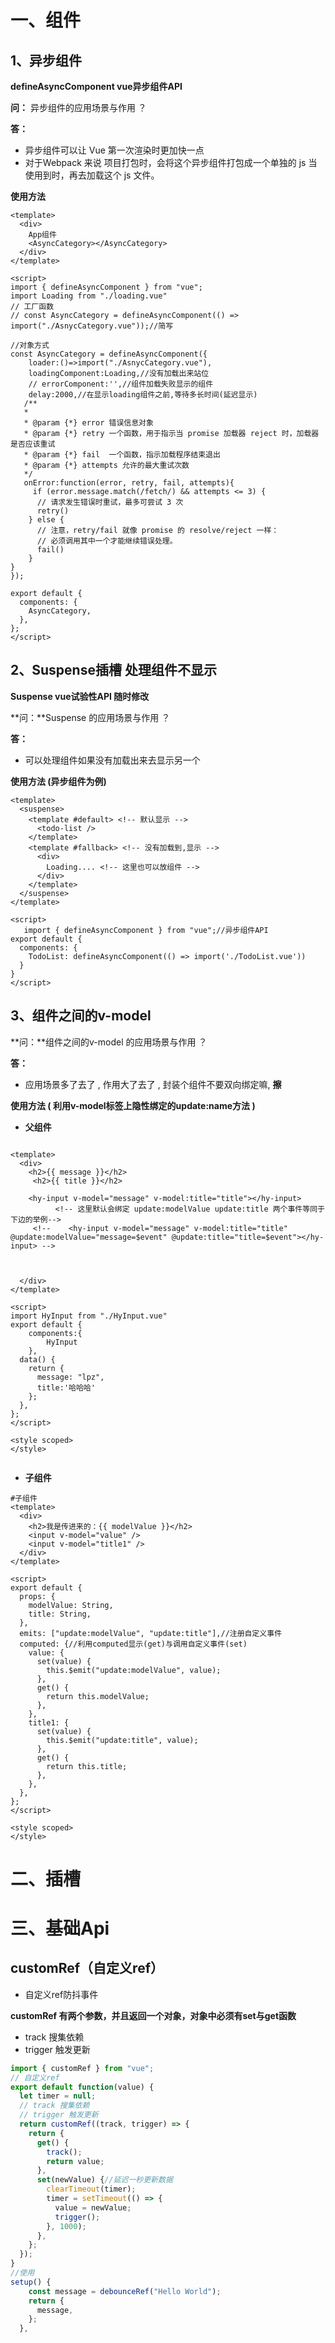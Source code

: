 # 一、组件

## 1、异步组件



**defineAsyncComponent vue异步组件API**

**问：**  异步组件的应用场景与作用 ？

**答：**

+ 异步组件可以让 Vue 第一次渲染时更加快一点
+ 对于Webpack 来说 项目打包时，会将这个异步组件打包成一个单独的 js  当使用到时，再去加载这个 js 文件。

**使用方法**



```vue
<template>
  <div>
    App组件
    <AsyncCategory></AsyncCategory>
  </div>
</template>

<script>
import { defineAsyncComponent } from "vue";
import Loading from "./loading.vue"
// 工厂函数
// const AsyncCategory = defineAsyncComponent(() => import("./AsnycCategory.vue"));//简写
   
//对象方式
const AsyncCategory = defineAsyncComponent({
    loader:()=>import("./AsnycCategory.vue"),
    loadingComponent:Loading,//没有加载出来站位
    // errorComponent:'',//组件加载失败显示的组件
    delay:2000,//在显示loading组件之前,等待多长时间(延迟显示)
   /**
   *
   * @param {*} error 错误信息对象
   * @param {*} retry 一个函数，用于指示当 promise 加载器 reject 时，加载器是否应该重试
   * @param {*} fail  一个函数，指示加载程序结束退出
   * @param {*} attempts 允许的最大重试次数
   */
   onError:function(error, retry, fail, attempts){
     if (error.message.match(/fetch/) && attempts <= 3) {
      // 请求发生错误时重试，最多可尝试 3 次
      retry()
    } else {
      // 注意，retry/fail 就像 promise 的 resolve/reject 一样：
      // 必须调用其中一个才能继续错误处理。
      fail()
    }
}
});

export default {
  components: {
    AsyncCategory,
  },
};
</script>
```



## 2、Suspense插槽 处理组件不显示

**Suspense vue试验性API 随时修改**

**问：**Suspense 的应用场景与作用 ？

**答：**

+ 可以处理组件如果没有加载出来去显示另一个



**使用方法 (异步组件为例)**

```vue
<template>
  <suspense>
    <template #default> <!-- 默认显示 -->
      <todo-list />
    </template>
    <template #fallback> <!-- 没有加载到,显示 -->
      <div>
        Loading.... <!-- 这里也可以放组件 -->
      </div>
    </template>
  </suspense>
</template>

<script>
   import { defineAsyncComponent } from "vue";//异步组件API
export default {
  components: {
    TodoList: defineAsyncComponent(() => import('./TodoList.vue'))
  }
}
</script>

```



## 3、组件之间的v-model

**问：**组件之间的v-model 的应用场景与作用 ？

**答：**

+ 应用场景多了去了 , 作用大了去了 , 封装个组件不要双向绑定嘛, **擦**



**使用方法 ( 利用v-model标签上隐性绑定的update:name方法 )**

+ **父组件**

```vue

<template>
  <div>
    <h2>{{ message }}</h2>
     <h2>{{ title }}</h2>

    <hy-input v-model="message" v-model:title="title"></hy-input>
          <!-- 这里默认会绑定 update:modelValue update:title 两个事件等同于下边的举例-->
     <!--    <hy-input v-model="message" v-model:title="title" @update:modelValue="message=$event" @update:title="title=$event"></hy-input> -->
      

     
  </div>
</template>

<script>
import HyInput from "./HyInput.vue"
export default {
    components:{
        HyInput
    },
  data() {
    return {
      message: "lpz",
      title:'哈哈哈'
    };
  },
};
</script>

<style scoped>
</style>


```



+ **子组件**

```vue
#子组件
<template>
  <div>
    <h2>我是传进来的：{{ modelValue }}</h2>
    <input v-model="value" />
    <input v-model="title1" />
  </div>
</template>

<script>
export default {
  props: {
    modelValue: String,
    title: String,
  },
  emits: ["update:modelValue", "update:title"],//注册自定义事件
  computed: {//利用computed显示(get)与调用自定义事件(set)
    value: {
      set(value) {
        this.$emit("update:modelValue", value);
      },
      get() {
        return this.modelValue;
      },
    },
    title1: {
      set(value) {
        this.$emit("update:title", value);
      },
      get() {
        return this.title;
      },
    },
  },
};
</script>

<style scoped>
</style>
```





# 二、插槽





# 三、基础Api

## customRef（自定义ref）

+ 自定义ref防抖事件

**customRef 有两个参数，并且返回一个对象，对象中必须有set与get函数**

+   track 搜集依赖
+ trigger 触发更新

```js
import { customRef } from "vue";
// 自定义ref
export default function(value) {
  let timer = null;
  // track 搜集依赖
  // trigger 触发更新
  return customRef((track, trigger) => {
    return {
      get() {
        track();
        return value;
      },
      set(newValue) {//延迟一秒更新数据
        clearTimeout(timer);
        timer = setTimeout(() => {
          value = newValue;
          trigger();
        }, 1000);
      },
    };
  });
}
//使用
setup() {
    const message = debounceRef("Hello World");
    return {
      message,
    };
  },
```




